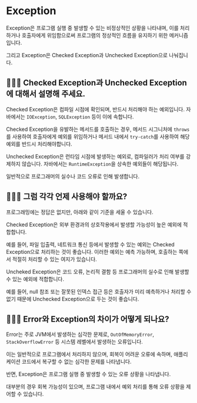 # Exception

Exception은 프로그램 실행 중 발생할 수 있는 비정상적인 상황을 나타내며, 이를 처리하거나 호출자에게 위임함으로써 프로그램의 정상적인 흐름을 유지하기 위한 메커니즘입니다.

그리고 Exception은 Checked Exception과 Unchecked Exception으로 나눠집니다.

## 🤷🏻‍♂️ Checked Exception과 Unchecked Exception에 대해서 설명해 주세요.
Checked Exception은 컴파일 시점에 확인되며, 반드시 처리해야 하는 예외입니다. 자바에서는 `IOException`, `SQLException` 등이 이에 속합니다. 

Checked Exception을 유발하는 메서드를 호출하는 경우, 메서드 시그니처에 `throws`를 사용하여 호출자에게 예외를 위임하거나 메서드 내에서 `try-catch`를 사용하여 해당 예외를 반드시 처리해야합니다.

Unchecked Exception은 런타임 시점에 발생하는 예외로, 컴파일러가 처리 여부를 강제하지 않습니다. 자바에서는 `RuntimeException`을 상속한 예외들이 해당됩니다. 

일반적으로 프로그래머의 실수나 코드 오류로 인해 발생합니다.

## 🤷🏻‍♂️ 그럼 각각 언제 사용해야 할까요?
프로그래밍에는 정답은 없지만, 아래와 같이 기준을 세울 수 있습니다.

Checked Exception은 외부 환경과의 상호작용에서 발생할 가능성이 높은 예외에 적합합니다. 

예를 들어, 파일 입출력, 네트워크 통신 등에서 발생할 수 있는 예외는 Checked Exception으로 처리하는 것이 좋습니다. 이러한 예외는 예측 가능하며, 호출하는 쪽에서 적절히 처리할 수 있는 여지가 있습니다.

Uncheked Exception은 코드 오류, 논리적 결함 등 프로그래머의 실수로 인해 발생할 수 있는 예외에 적합합니다. 

예를 들어, null 참조 또는 잘못된 인덱스 접근 등은 호출자가 미리 예측하거나 처리할 수 없기 때문에 Unchecked Exception으로 두는 것이 좋습니다.


## 🤷🏻‍♂️ Error와 Exception의 차이가 어떻게 되나요?
Error는 주로 JVM에서 발생하는 심각한 문제로, `OutOfMemoryError`, `StackOverflowError` 등 시스템 레벨에서 발생하는 오류입니다. 

이는 일반적으로 프로그램에서 처리하지 않으며, 회복이 어려운 오류에 속하며, 애플리케이션 코드에서 복구할 수 없는 심각한 문제를 나타냅니다.

반면, Exception은 프로그램 실행 중 발생할 수 있는 오류 상황을 나타냅니다. 

대부분의 경우 회복 가능성이 있으며, 프로그램 내에서 예외 처리를 통해 오류 상황을 제어할 수 있습니다.